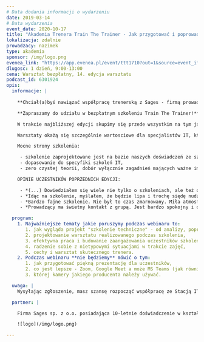 ```yaml
---
# Data dodania informacji o wydarzeniu
date: 2019-03-14
# Data wydarzenia
event_date: 2020-10-17
title: "Akademia Trenera Train The Trainer - Jak przygotować i poprowadzić szkolenie techniczne"
lokalizacja: zdalnie
prowadzacy: nazimek
type: akademia
sponsor: /img/logo.png
evenea_link: "https://app.evenea.pl/event/ttt1710?out=1&source=event_iframe"
dlugosc: 1 dzień, 9:00-13:00
cena: Warsztat bezpłatny, 14. edycja warsztatu
podcast_id: 6301924
opis:
  informacje: |
    
    **Chciał(a)byś nawiązać współpracę trenerską z Sages - firmą prowadzącą specjalistyczne szkolenia technologiczne od ponad 10 lat?**

    **Zapraszamy do udziału w bezpłatnym szkoleniu Train The Trainer!**

    W trakcie najbliższej edycji skupimy się przede wszystkim na tym jak przygotować i poprowadzić szkolenie techniczne.

    Warsztaty okażą się szczególnie wartosciowe dla specjalistów IT, którzy chcieliby spróbować swoich sił w prowadzeniu szkoleń oraz tych, którzy posiadają juz doświadczenie trenerskie, ale czują że powinni podszkolić swoje umiejętności. Pozwolą bowiem stworzyć niepowtarzalny wizerunek trenerski oraz zdobyć wiedzę i umiejętności w zakresie prowadzenia i projektowania szkoleń, ze szczególnym uwzględnieniem specyfiki szkoleń IT. 

    Mocne strony szkolenia:

     - szkolenie zaprojektowane jest na bazie naszych doświadczeń ze szkoleniami, obejmujące ponad 9 lat pracy z dziesiątkami trenerów,
     - dopasowanie do specyfiki szkoleń IT,
     - zero czystej teorii, dobór wyłącznie zagadnień mających ważne implikacje praktyczne, warsztatowa formuła zajęć, bogata w różnorakie formy dydaktyczne wymagające zaangażowania uczestników.

    OPINIE UCZESTNIKÓW POPRZEDNICH EDYCJI:

     - *(...) Dowiedziałem się wiele nie tylko o szkoleniach, ale też o sobie samym. Dziękuję :)*
     - *Idąc na szkolenie, myślałem, że będzie lipa i trochę siędę nudził, ale było super i cieszę się, że poświęciłem na nie weekend. Dziękuję.*
     - *Bardzo fajne szkolenie. Nie był to czas zmarnowany. Miła atmosfera na szkoleniu - co oczywiście było zasługą prelegenta.*
     - *Prowadzący ma świetny kontakt z grupą. Jest bardzo spokojny i opanowany, co wspomaga otwartość uczestników. Ma umiejętność tworzenia bezpiecznego środowiska, w którym nie obawiam się zrobić błędu.*

  program: 
    1. Najważniejsze tematy jakie poruszymy podczas webinaru to:
       1. jak wygląda projekt "szkolenie techniczne" - od analizy, poprzez przygotowanie, prowadzenie oraz ewaluację osiągniętych wyników,
       2. projektowanie warsztatu realizowanego podczas szkolenia,
       3. efektywna praca i budowanie zaangażowania uczestników szkoleń stacjonarnych, zdalnych i hybrydowych,
       4. radzenie sobie z nietypowymi sytuacjami w trakcie zajęć,
       5. cechy i warsztat skutecznego trenera.
    2. Podczas webinaru **nie będziemy** mówić o tym:
       1. jak przygotować piękną prezentację dla uczestników,
       2. co jest lepsze - Zoom, Google Meet a może MS Teams (jak również Vi czy Emacs, Linux czy Windows),
       3. której kamery jakiego producenta należy używać.

  uwaga: |
    Wysyłając zgłoszenie, masz szansę rozpocząć współpracę ze Stacją IT i Sages w zakresie prowadzenia warsztatów i szkoleń (autorskich bądź istniejących już w naszej ofercie). Z wybranymi kandydatami skontaktujemy się drogą mailową lub telefonicznie. Liczba miejsc na szkoleniu jest ograniczona. Wybór uczestników będzie dokonywany na podstawie formularza rejestracyjnego oraz podanego profilu LinkedIn / Goldenline.

  partner: |

    Firma Sages sp. z o.o. posiadająca 10-letnie doświadczenie w kształceniu kadr w branży IT. Specjalizuje się w prowadzeniu szkoleń technologicznych otwartych i dedykowanych, których cechą wspólną niezależnie od tematyki szkolenia jest warsztatowa formuła zajęć koncentrująca się na przekazaniu praktycznych umiejętności uczestnikom. Prowadzi także dedykowane projekty reedukacyjne oraz współpracuje z uczelniami wyższymi wspierając realizację zaawansowanych przedmiotów programistycznych, a także prowadząc studia podyplomowe (Politechnika Warszawska, studia z obszaru Big Data). Sages jest stałym organizatorem eventów branżowych dla profesjonalistów IT w ramach inicjatywy Stacja.IT.

    ![logo](/img/logo.png)

---
```

